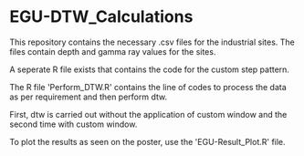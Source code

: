 # EGU-DTW_Calculations

This repository contains the necessary .csv files for the industrial sites. The files contain depth and gamma ray values for the sites.

A seperate R file exists that contains the code for the custom step pattern.

The R file 'Perform_DTW.R' contains the line of codes to process the data as per requirement and then perform dtw. 

First, dtw is carried out without the application of custom window and the second time with custom window. 

To plot the results as seen on the poster, use the 'EGU-Result_Plot.R' file.
